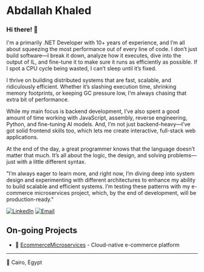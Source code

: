 
# Abdallah Khaled

### Hi there! 👋
I'm a primarily .NET Developer with 10+ years of experience, and I’m all about squeezing the most performance out of every line of code. I don’t just build software—I break it down, analyze how it executes, dive into the output of IL, and fine-tune it to make sure it runs as efficiently as possible. If I spot a CPU cycle being wasted, I can’t sleep until it’s fixed.

I thrive on building distributed systems that are fast, scalable, and ridiculously efficient. Whether it’s slashing execution time, shrinking memory footprints, or keeping GC pressure low, I’m always chasing that extra bit of performance.

While my main focus is backend development, I’ve also spent a good amount of time working with JavaScript, assembly, reverse engineering, Python, and fine-tuning AI models. And, I’m not just backend-heavy—I’ve got solid frontend skills too, which lets me create interactive, full-stack web applications.

At the end of the day, a great programmer knows that the language doesn’t matter that much. It’s all about the logic, the design, and solving problems—just with a little different syntax.

"I’m always eager to learn more, and right now, I’m diving deep into system design and experimenting with different architectures to enhance my ability to build scalable and efficient systems. I’m testing these patterns with my e-commerce microservices project, which, by the end of development, will be production-ready."


[![LinkedIn](https://img.shields.io/badge/LinkedIn-0077B5?style=flat-square&logo=linkedin&logoColor=white)](https://www.linkedin.com/in/abdallah-khaled-97294822a/)
[![Email](https://img.shields.io/badge/Email-D14836?style=flat-square&logo=gmail&logoColor=white)](mailto:abdallah3010@hotmail.com)



## On-going Projects

- 🚀 [EcommerceMicroservices](https://github.com/EAX3010/EcommerceMicroservices) - Cloud-native e-commerce platform


---

📍 Cairo, Egypt
